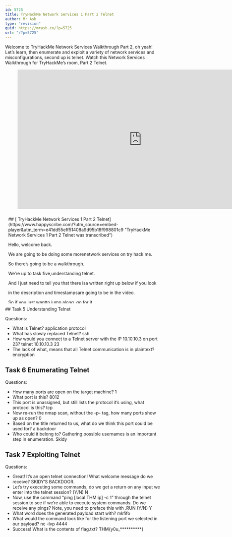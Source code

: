 ```yaml
---
id: 5725
title: TryHackMe Network Services 1 Part 2 Telnet
author: Mr Ash
type: "revision"
guid: https://mrash.co/?p=5725
url: "/?p=5725"
---
```


Welcome to TryHackMe Network Services Walkthrough Part 2, oh yeah! Let’s learn, then enumerate and exploit a variety of network services and misconfigurations, second up is telnet. Watch this Network Services Walkthrough for TryHackMe’s room, Part 2 Telnet.

<figure class="wp-block-embed is-type-video is-provider-youtube wp-block-embed-youtube wp-embed-aspect-16-9 wp-has-aspect-ratio"><div class="wp-block-embed__wrapper"><iframe allow="accelerometer; autoplay; clipboard-write; encrypted-media; gyroscope; picture-in-picture" allowfullscreen="" frameborder="0" height="450" loading="lazy" src="https://www.youtube.com/embed/_llaFR0354E?feature=oembed" title="TryHackMe Network Services 1 Part 2 Telnet" width="800"></iframe></div></figure><div id="hs-embed-container" style="position:relative;display:flex;width:100%;height:300px;"><div id="hs-embed-placeholder" style="position:absolute;top:0;bottom:0;left:0;right:0;margin:10px;overflow:auto;font-size: 14px !important">## [ TryHackMe Network Services 1 Part 2 Telnet](https://www.happyscribe.com/?utm_source=embed-player&utm_term=e41dd55eff51408a9d95b18f998801c9 "TryHackMe Network Services 1 Part 2 Telnet was transcribed")

Hello, welcome back.

We are going to be doing some morenetwork services on try hack me.

So there’s going to be a walkthrough.

We’re up to task five,understanding telnet.

And I just need to tell you that there isa written right up below if you look

in the description and timestampsare going to be in the video.

So if you just wantto jump along, go for it.

Okay, with that out of the way, let’s gothrough task five, understanding telnet.

If you haven’t already,

start your virtual machinethat we’re going to be looking into.

And as always, I’m sort of justgoing to go over the info roughly.

I’m not going to go into everything,but what is telnet?

Telnet is an application protocol

which allows you to usewith the use of telnet client.

Wow, great start.

To connect to and execute commands

on a remote machine that ishosting a telnet server.

So application protocol,so replacement, it’s been getting replaced

by SSH because everything’sin clear text or plain text.

So you’re not going to see telenet,which is kind of funny because I did

actually see it in my routeror my old router.

Good thing I don’t have that anymore.

How does telnet work?

So the user connects to the server

by using the telnet protocol, which meansentering telnet into a command prompt.

The user then execute commands

on the server by specific telnetcommands in the telnet prompt.

So we need to go from our shellinto telnet terminal or prompt shell.

You can’t connect to a telnetserver with the following syntax.

Cool.Okay, so what is telnet?

So telnet is an application protocol.

What has slowly replaced telenet?

So that is SSH.

So you’ve probably done a bit of SSH

already connecting to the virtualmachines, intra hacking.

How do you connect to a telnet serverwith the IP of three on the port 23.

So we store here telnet,that should be as easy as going, hey,

we want to connect to telnet, we wantto use this and we want to go to port 23.

And the lack of what means that alltelnet communication is in plain text.

So it did allude to up here that it’sall in just clear text or plain text.

So if we look at our hint, what does

the modern intent use useto communicate securely?

So we can think about SSL and Https.

All of these formsof communications encrypt our data.

So there’s just no encryption on telenet.

So any protocol that usesplain text or is not cool.

So yeah, encryption, we want encryption.

We want our data to be alljangled up and confused.

So if anybody sees it,they can’t understand it.

Cool.

So task six enumerating telnet.

So let’s get started before we begin,make sure to deploy the room.

So I’ve done that.

So I’ve got my IP up here.

Yours is going to bea little bit different.

We’ve already seen how key enumeration canbe how key enumeration can be

in exploiting a misconfigurednetwork service.

However, vulnerabilities that could be

potentially trivial to exploitdon’t always jump out at us, man.

This is something that keeps coming up

for me because when we run, like, scansand stuff, it’s just like a wall of text.

I find it really hard to siphon through.

I don’t know if it’s the same for you,but yeah, this really resonates with me.

So for that reason,especially when it comes to numerating

network services, we need to be thoroughin our method, which I’m learning.

Port scan.Let’s start out the same way as we usually

do a port scan,to find out as much information as we can

about the services application structureand OS for the target machine.

Nmap going to use Nmap.

So first question here is how manyports are open on the target machine?

Okay, so we’re just going to runan MMAP scan against our target.

But we do want to adda couple of switches here.

So some of the switches that I’m learning

is like double BV for both sowe can see the information.

The other one that I forgetis outputting it into a file.

So we can output into scan ports.

We can just output that into a file.

But I’ve also learned if we Tea this outso this is a pipe command at the end.

So we’re going to pipe the output of this

through another command called T, which isgoing to put it into another file.

And I’m just going to makethis a backup file.

The reason for this is I have learned

from my short time doing this is this isgreat to get your final results

of the scan using the O Noutput to a normal file.

But just in case I cancel the scan or

something, this won’t actuallyrun until it’s finished.

So if we just tee out the results,you’re going to get everything.

So it’s good.

Just have a backup fileor just not do this part and only do T?

Whatever.

I really like using PN for ping,but I don’t know if that’s going to work.

Also,we don’t want to set aside ports just yet,

but I’m going to speedit up using T three.

So T one to five is how fast it can go.

So I’m just going to use T three.

I think that’s fine.

Let’s just see what we get.

Okay, so our port scan hasfinished and we’ve got an 80 one.

That’s the only thing openout of all 65,535 ports.

Just this one.

And this is what theycall a nonstandard port.

So let’s go over these.How many ports?

So we just got the one.

What port is this?

So it’s on TCP, it’s openand we’ve got TTL.

So we know that it’s Tal net,but it’s actually asking us for the exact

number, which I thoughtit wasn’t for a second.

This port is undecided but stilllists the protocol it’s using.

So what protocol is this?

So it’s on TCP.

So transmission, communication.

Communication protocol.

Yeah, I think those weresimple stands for now.

Let’s rerun it.So we’ve already done it with p to get

everything so we don’tneed to run anything.

It says how many ports show up as open.Nothing.

There’s nothing else.Everything else is closed by this one.

So that’s why we want to run that.

And that’s good.

So don’t be like me and get trippedout when we don’t see anything.

Yeah.

Based on the title returned to us, whatdo we think this port could be used for?

Something.A something.

So this is some sort of communication.

We know it’s going to be telnetbut like a service.

Are we looking for a service?

Based on the title return to us, what dowe think this port could be used for?

Communication.

Who could be long to gathering possibleusernames as is an important step.

Sorry.Did I miss something?

It’s important to try everynew range you gather here.

The exploitation stage.

Based on the title return to us.

So what have we got from this so far?

We’re not running anythingelse at this point.

I know what I need to do.

I know what I need to do.

So I need to actuallyspecify against port.

So we’re going to actually just go

what happens 80 two?

Because that’s the port we’re goingto do another 18012 this time.

We’re just goingto aggressively look at port.

80120n earth is just happening right now.

What’s the actual watt?

Okay, don’t know whatthat was but we’re good.

We’re good.We’re good.

I’m going to calm down the speed.

So let’s just run this against isone port to get more information.

That’s what was tripping me.

I haven’t further enumerated using nmap I

wasn’t supposed to useanother actual program.

Supposed to be properly enumeratedhow good I am at this.

Anyway.

I will understand cybersecurityand penetration testing.

So we’re going to let this ride run.

The last one took a while.

So unmarked.

Go ahead and pause againfor this to finish.

All right,

so we have got our scan completed,this time using the dasha for aggressive

and all trying have used the NSE orNmap Cert scan engine, script engine.

And we found something under here.

So this is what I was missingearlier, a back door.

So there’s something placedhere to connect back to.

So in this case, the usernamewe can assume might be Skitty.

Always keep a note of information you find

during your installation so you canrefer back to further exploits.

Absolutely.

So if we list out everything, so I’ve got

the whole scan portand then I’ve got the 812.

So if I ever need to, we can goand use 812 and get this scan back.

So always have the backup or just files.Awesome.

Okay, so let’s go over to exploiting now.

So, types of telenet exploit.

Types of telnet exploit.

Telnet being a protocol is in itself

insecure for the reasonswe talked about earlier.

Plain text, no encryption.

So it sends everything pretty much.

And there are CVE,can’t remember the CVE,

but basically known vulnerabilitiesfor telnet clients and service systems.

So we can look up here and here.Cool.

So common vulnerabilities and exposures.

Got to try and remember that one.

Common vulnerabilities and exposures.

It’s a list of publicly disclosedcomputer security flaws.

So when someone refers to a CVE,

they usually mean the CVE ID numberassigned to that security floor.

Known vulnerabilities.

Okay, so method breakdown.

So from our new numeration stage,

we know there is a poorly hidden telnetservice running on this machine.

The service itself is marked asa backdoor we possibly use, named Skitty.

So connecting to telenet,

we can use the telnet that we hadspecified on the port that we know.

So from the earlier

it was 23 as an example,but in this case, we’re using 80, 112.

So that’s the port that we’re usingto connect over to this machine.

And we’re going to be using the IP.

So we have got a connection, skis backdoor type help to see what we can do.

We can go run command,but I don’t know any commands.

So this is at least where we cando some sort of reverse shell.

So reverse shell’sconcept of getting the machine to send

back a shell to our machinethat will be listening.

So we can see here, victim connectsto an attacker on a listening port.

So we can try and executesome sort of reverse shell.

Honestly, I’m still gettingmy head around reverse shells.

And the other type of shell that’s common,which I can’t remember the name of.

All right, let’s try and connectto the telnet port, which we just did.

So great, it’s open.Telnet communication.

What message do we receive?

So we’ve got Skitty’s backdoor type help.

I think it just wants that.

Cool, let’s try and execute some commands.

Do we get a return on any inputwe enter into the telnet session.

I mean, I do get a return from help,

but if I try and run anything,I do get something from help.

But if I try and runanything, no, I don’t.

So the answer is no.

Obviously.That’s strange.

Let’s check to see if what we’re typingis being executed as a system command.

So let’s start a TCP listeneron the local machine.

I’m going to go control shiftR to get a terminal up here.

I don’t know why this trips out.

The fonts really annoying.

So we want to go T-C-P-D-U-M-P-I-P pro

toontontunnel.

So this is going to be listeningto anything that comes over.

This is like the only timeI’ve actually used TCP dump.

So let’s try and go help again.

Do we see anything run?

No, that’s not going to do anything

because we want to see a specificlistening for ICMP traffic.

Right.So now we can use the command ping local.

So if we go run ping

and I’m not going to remember theconfig, just get our local IP here.

Cool.

So we saw that ping request.

So we do need to interact.

So we can actually exit things.

I just need to know the commands to run.

So now use the commands.

Okay, I’m understanding.

Yes, we can see something.Great.

This means that we’re able to execute

system commands and that we’re ableto reach out to a local machine.

So we’re going to generate a reverseshell payload using SF venom.

This will generate encodenetcat reverse shell for us.

Here’s our syntax.Cool.

So we need to do thison our local machine.

So I’m just going to go over a new shell.

So if we run this command

but we’re going to edit it just toput our local IP in here,

which I have forgotten againand I will never remember.

I see how people do likevariables and they put their IP and I

think I should reallylearn how to do that.

This is a part of the metasploit frameworkand they made it a standalone pool tool.

And we’re using the P for payload.

And then this is a builtin payload that we can use.

So I’m just learning MSF.Venom.

So we set our listener host to this,which is us.

So we’re going to try and

tell the machine, hey,connect back to us on this port.

Four, four, four.

So we then have our payload,which is this.

So this is going to tell the machine usingthis command to set up netcat and to

send this connection back to us,which is kind of crazy.

So we can go run paste that in there.

And I’m not going to hit enter.

Because if we hit enter and we’re not

listening, then we’re notgoing to actually hear it.

So we just want to set up Lon netcat so NC for netcat L forbos.

And I think that’s something aboutDNS don’t Rename can’t remember.

And then P.

So we don’t want to do 123-7144 four

because we set it to talkback over that port.

We could set any port.

It doesn’t matter the actualnumber that we set.

So if I go back here and we hit enter

and we go back here,we now have a connection.

So before it was just listening and it

said connect to from unknown,and we have some sort of non interactive

shell, meaning we don’thave the nice prompts.

But if we go like, who am I?

Because confidently we know that it is

running some sort of Ubuntu,Unix or Linux system.

So we can run.

Who am I?

Print working directory.

So we’re in root and we can list outwhat’s here and we can cut out our flag.

Wow, sick.

So let’s just go back here becauseI did go ahead a little bit.

What does the generatedpayload start with?

Started with this.

I don’t know what that command does.

What would the command look liketo set up our listening port?

So netcatlvp I did the end,but it doesn’t matter.

And then listening port.

Yeah, great.

Now we run that and do everything that I

did, and we get this and we cancheck that in there and we’re done.

Sick.That was awesome.

So that was our three tasksfor telnet in our network services.

I hope you enjoyed,I hope you learned something.

I had a couple of troubles here and therewith my end map scan, and that’s fine.

It’s part of learning.

So we can go aheadand turn off that machine.

So if you want to stick around,

I’m going to go ahead and getinto the FTP see in the next video.

So if you want to do that,that sounds cool.

If not, all good.

Let me know what you enjoyed about

the video if you want to,otherwise I will see you in the next one.

Cool, bye.

</div><div class="hs-embed" data-hide_video="true" data-id="e41dd55eff51408a9d95b18f998801c9" data-private_text="true"></div><script>
var js=document.createElement('script');js.type='text/javascript';js.async=true;js.src='https://embed.happyscribe.co/main.js';document.head.appendChild(js);
</script></div><style type="text/css"> ._h1s512 { white-space: nowrap; } </style>## Task 5 Understanding Telnet

Questions:

- What is Telnet? application protocol
- What has slowly replaced Telnet? ssh
- How would you connect to a Telnet server with the IP 10.10.10.3 on port 23? telnet 10.10.10.3 23
- The lack of what, means that all Telnet communication is in plaintext? encryption

## Task 6 Enumerating Telnet

Questions:

- How many ports are open on the target machine? 1
- What port is this? 8012
- This port is unassigned, but still lists the protocol it’s using, what protocol is this? tcp
- Now re-run the nmap scan, without the -p- tag, how many ports show up as open? 0
- Based on the title returned to us, what do we think this port could be used for? a backdoor
- Who could it belong to? Gathering possible usernames is an important step in enumeration. Skidy

## Task 7 Exploiting Telnet

Questions:

- Great! It’s an open telnet connection! What welcome message do we receive? SKIDY’S BACKDOOR.
- Let’s try executing some commands, do we get a return on any input we enter into the telnet session? (Y/N) N
- Now, use the command “ping \[local THM ip\] -c 1” through the telnet session to see if we’re able to execute system commands. Do we receive any pings? Note, you need to preface this with .RUN (Y/N) Y
- What word does the generated payload start with? mkfifo
- What would the command look like for the listening port we selected in our payload? nc -lvp 4444
- Success! What is the contents of flag.txt? THM{y0u\_\*\*\*\*\*\*\*\*\*\*}